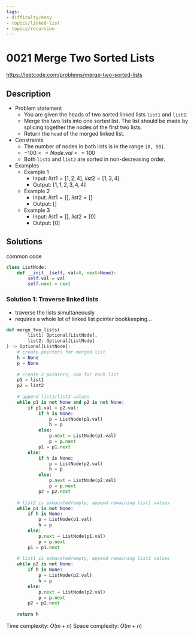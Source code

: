 ```yaml
---
tags:
- difficulty/easy
- topics/linked-list
- topics/recursion
---
```


# 0021 Merge Two Sorted Lists

<https://leetcode.com/problems/merge-two-sorted-lists>

## Description

- Problem statement
    - You are given the heads of two sorted linked lists `list1` and `list2`.
    - Merge the two lists into one sorted list. The list should be made by splicing together the nodes of the first two lists.
    - Return the `head` of the merged linked list.
- Constraints
    - The number of nodes in both lists is in the range `[0, 50]`.
    - $-100 <= Node.val <= 100$
    - Both `list1` and `list2` are sorted in non-decreasing order.
- Examples
    - Example 1
        - Input: $list1 = [1,2,4]$, $list2 = [1,3,4]$
        - Output: $[1,1,2,3,4,4]$
    - Example 2
        - Input: $list1 = []$, $list2 = []$
        - Output: $[]$
    - Example 3
        - Input: $list1 = []$, $list2 = [0]$
        - Output: $[0]$

## Solutions

common code

```python
class ListNode:
    def __init__(self, val=0, next=None):
        self.val = val
        self.next = next
```

### Solution 1: Traverse linked lists

- traverse the lists simultaneously
- requires a whole lot of linked list pointer bookkeeping…

```python
def merge_two_lists(
        list1: Optional[ListNode], 
        list2: Optional[ListNode]
) -> Optional[ListNode]:
    # create pointers for merged list
    h = None
    p = None
    
    # create 2 pointers, one for each list
    p1 = list1
    p2 = list2
    
    # append list1/list2 values
    while p1 is not None and p2 is not None:
        if p1.val < p2.val:
            if h is None:
                p = ListNode(p1.val)
                h = p
            else:
                p.next = ListNode(p1.val)
                p = p.next
            p1 = p1.next
        else:
            if h is None:
                p = ListNode(p2.val)
                h = p
            else:
                p.next = ListNode(p2.val)
                p = p.next
            p2 = p2.next
            
    # list2 is exhausted/empty, append remaining list1 values
    while p1 is not None:
        if h is None:
            p = ListNode(p1.val)
            h = p
        else:
            p.next = ListNode(p1.val)
            p = p.next
        p1 = p1.next
        
    # list1 is exhausted/empty, append remaining list2 values
    while p2 is not None:
        if h is None:
            p = ListNode(p2.val)
            h = p
        else:
            p.next = ListNode(p2.val)
            p = p.next
        p2 = p2.next
        
    return h
```

Time complexity: $O(m+n)$
Space complexity: $O(m+n)$
